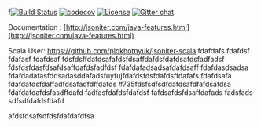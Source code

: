 f[![Build Status](https://travis-ci.org/json-iterator/java.svg?branch=master)](https://travis-ci.org/json-iterator/java)
[![codecov](https://codecov.io/gh/json-iterator/java/branch/master/graph/badge.svg)](https://codecov.io/gh/json-iterator/java)
[![License](http://img.shields.io/badge/license-mit-blue.svg?style=flat-square)](https://raw.githubusercontent.com/json-iterator/java/master/LICENSE)
[![Gitter chat](https://badges.gitter.im/gitterHQ/gitter.png)](https://gitter.im/json-iterator/Lobby)

Documentation : [http://jsoniter.com/java-features.html](http://jsoniter.com/java-features.html)

Scala User: https://github.com/plokhotnyuk/jsoniter-scala
fdafdafs
fdafdsf
fdafasf
fdafdsaf
fdsfdsffdafdsafafdsfdsaffdafdsfdafdsafdsfadfadsf
fdsfdsfdasfdsafdsaffdafdsfadfdsf
fdafdafadsadsafdafdsaff
fdafdasdsadsa
fdafdadafasfddsadasddafadsfuyfujfdafdsfdsfdafdsffdafafs
fdafdsafa
fdafdafdsfdaffadfdsafadfdffdafds
#735fdsfsdfsdfdafdsafdfafdsafdsa
fdafdafdafdsfasdffdafd
fadfasfdafdsfdafdsf
fafdsafdsfdsaffdafads
fadsfads
sdfsdfdafdsfdafd

afdsfdsafsdfdsfdafdafdfsa
